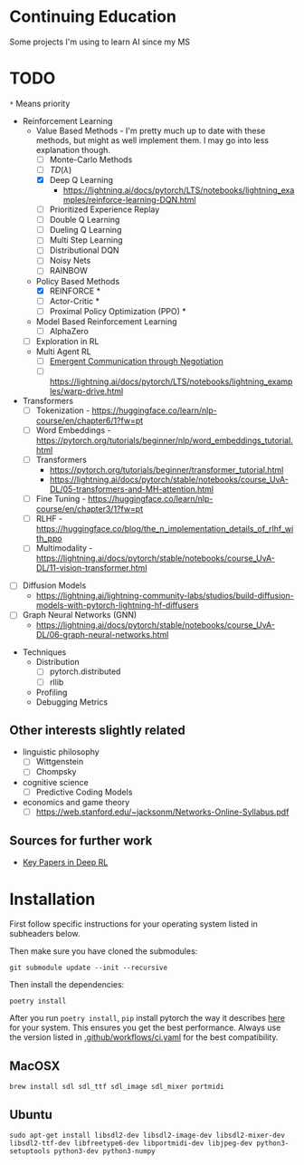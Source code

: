 # Continuing Education

Some projects I'm using to learn AI since my MS

# TODO

`*` Means priority

* Reinforcement Learning
    * Value Based Methods - I'm pretty much up to date with these methods, but might as well implement them. I may go into less explanation though.
        * [ ] Monte-Carlo Methods
        * [ ] $TD(\lambda)$
        * [X] Deep Q Learning
          * https://lightning.ai/docs/pytorch/LTS/notebooks/lightning_examples/reinforce-learning-DQN.html
        * [ ] Prioritized Experience Replay
        * [ ] Double Q Learning
        * [ ] Dueling Q Learning
        * [ ] Multi Step Learning
        * [ ] Distributional DQN
        * [ ] Noisy Nets
        * [ ] RAINBOW
    * Policy Based Methods
        * [X] REINFORCE *
        * [ ] Actor-Critic *
        * [ ] Proximal Policy Optimization (PPO) *
    * Model Based Reinforcement Learning
        * [ ] AlphaZero
    * [ ] Exploration in RL
    * Multi Agent RL
        * [ ] [Emergent Communication through Negotiation](https://arxiv.org/abs/1804.03980)
        * [ ] https://lightning.ai/docs/pytorch/LTS/notebooks/lightning_examples/warp-drive.html
* Transformers
    * [ ] Tokenization - https://huggingface.co/learn/nlp-course/en/chapter6/1?fw=pt
    * [ ] Word Embeddings - https://pytorch.org/tutorials/beginner/nlp/word_embeddings_tutorial.html
    * [ ] Transformers
      * https://pytorch.org/tutorials/beginner/transformer_tutorial.html
      * https://lightning.ai/docs/pytorch/stable/notebooks/course_UvA-DL/05-transformers-and-MH-attention.html
    * [ ] Fine Tuning - https://huggingface.co/learn/nlp-course/en/chapter3/1?fw=pt
    * [ ] RLHF - https://huggingface.co/blog/the_n_implementation_details_of_rlhf_with_ppo
    * [ ] Multimodality - https://lightning.ai/docs/pytorch/stable/notebooks/course_UvA-DL/11-vision-transformer.html
* [ ] Diffusion Models
  * https://lightning.ai/lightning-community-labs/studios/build-diffusion-models-with-pytorch-lightning-hf-diffusers
* [ ] Graph Neural Networks (GNN)
  * https://lightning.ai/docs/pytorch/stable/notebooks/course_UvA-DL/06-graph-neural-networks.html
* Techniques
    * Distribution
        * [ ] pytorch.distributed
        * [ ] rllib
    * Profiling
    * Debugging Metrics

## Other interests slightly related

* linguistic philosophy
  * [ ] Wittgenstein
  * [ ] Chompsky
* cognitive science
  * [ ] Predictive Coding Models
* economics and game theory
  * [ ] https://web.stanford.edu/~jacksonm/Networks-Online-Syllabus.pdf

## Sources for further work

* [Key Papers in Deep RL](https://spinningup.openai.com/en/latest/spinningup/keypapers.html)

# Installation

First follow specific instructions for your operating system listed in subheaders below.

Then make sure you have cloned the submodules:

`git submodule update --init --recursive`

Then install the dependencies:

`poetry install`

After you run `poetry install`, `pip` install pytorch the way it describes [here](https://pytorch.org/get-started/locally/#start-locally) for your system. This ensures you get the best performance. Always use the version listed in [.github/workflows/ci.yaml](.github/workflows/ci.yaml) for the best compatibility.

## MacOSX

`brew install sdl sdl_ttf sdl_image sdl_mixer portmidi`

## Ubuntu

`sudo apt-get install libsdl2-dev libsdl2-image-dev libsdl2-mixer-dev libsdl2-ttf-dev libfreetype6-dev libportmidi-dev libjpeg-dev python3-setuptools python3-dev python3-numpy`
